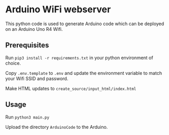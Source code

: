 # Arduino WiFi webserver

This python code is used to generate Arduino code which can be deployed on an Arduino Uno R4 Wifi.


## Prerequisites

Run `pip3 install -r requirements.txt` in your python environment of choice.

Copy `.env.template` to `.env` and update the environment variable to match your Wifi
SSID and password.

Make HTML updates to `create_source/input_html/index.html`

## Usage

Run `python3 main.py`

Upload the directory `ArduinoCode` to the Arduino.